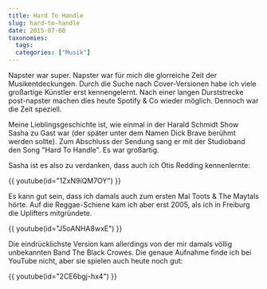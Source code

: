 ```yaml
---
title: Hard To Handle
slug: hard-to-handle
date: 2015-07-08
taxonomies:
  tags:
  categories: ["Musik"]
---
```


Napster war super. Napster war für mich die glorreiche Zeit der
Musikentdeckungen. Durch die Suche nach Cover-Versionen habe ich viele
großartige Künstler erst kennengelernt. Nach einer langen Durststrecke
post-napster machen dies heute Spotify & Co wieder möglich. Dennoch war
die Zeit speziell.

Meine Lieblingsgeschichte ist, wie einmal in der Harald Schmidt Show
Sasha zu Gast war (der später unter dem Namen Dick Brave berühmt werden
sollte). Zum Abschluss der Sendung sang er mit der Studioband den Song
\"Hard To Handle\". Es war großartig.

Sasha ist es also zu verdanken, dass auch ich Otis Redding kennenlernte:

{{ youtube(id="1ZxN9iQM7OY") }}

Es kann gut sein, dass ich damals auch zum ersten Mal Toots & The
Maytals hörte. Auf die Reggae-Schiene kam ich aber erst 2005, als ich in
Freiburg die Uplifters mitgründete.

{{ youtube(id="J5oANHA8wxE") }}

Die eindrücklichste Version kam allerdings von der mir damals völlig
unbekannten Band The Black Crowes. Die genaue Aufnahme finde ich bei
YouTube nicht, aber sie spielen auch heute noch gut:

{{ youtube(id="2CE6bgj-hx4") }}
